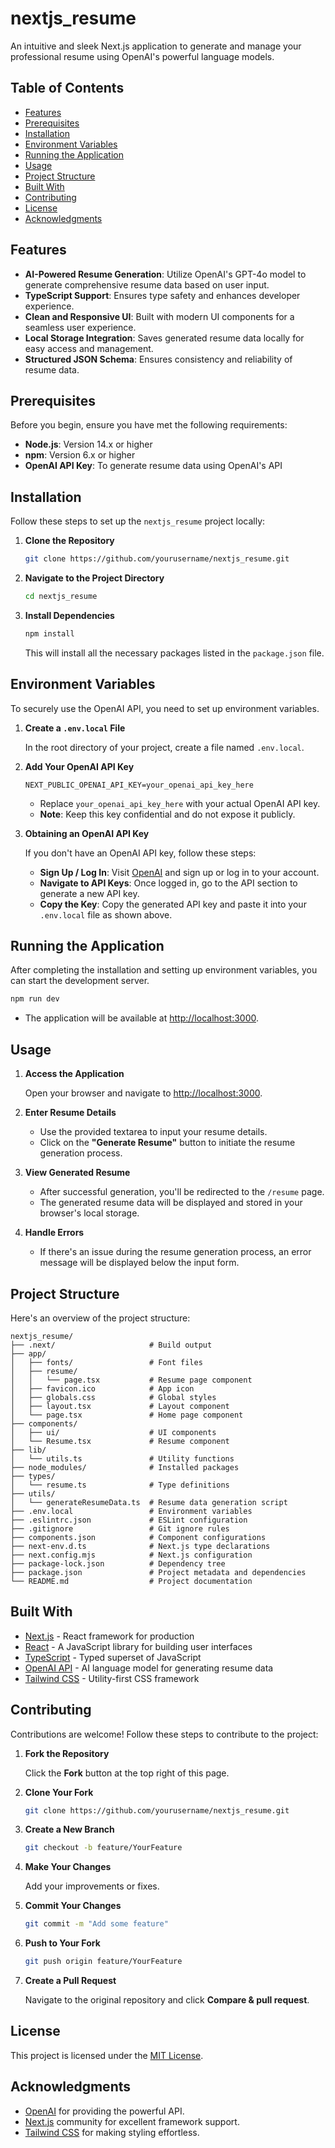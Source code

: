 # nextjs_resume

An intuitive and sleek Next.js application to generate and manage your professional resume using OpenAI's powerful language models.

## Table of Contents

- [Features](#features)
- [Prerequisites](#prerequisites)
- [Installation](#installation)
- [Environment Variables](#environment-variables)
- [Running the Application](#running-the-application)
- [Usage](#usage)
- [Project Structure](#project-structure)
- [Built With](#built-with)
- [Contributing](#contributing)
- [License](#license)
- [Acknowledgments](#acknowledgments)

## Features

- **AI-Powered Resume Generation**: Utilize OpenAI's GPT-4o model to generate comprehensive resume data based on user input.
- **TypeScript Support**: Ensures type safety and enhances developer experience.
- **Clean and Responsive UI**: Built with modern UI components for a seamless user experience.
- **Local Storage Integration**: Saves generated resume data locally for easy access and management.
- **Structured JSON Schema**: Ensures consistency and reliability of resume data.

## Prerequisites

Before you begin, ensure you have met the following requirements:

- **Node.js**: Version 14.x or higher
- **npm**: Version 6.x or higher
- **OpenAI API Key**: To generate resume data using OpenAI's API

## Installation

Follow these steps to set up the `nextjs_resume` project locally:

1. **Clone the Repository**

   ```bash
   git clone https://github.com/yourusername/nextjs_resume.git
   ```

2. **Navigate to the Project Directory**

   ```bash
   cd nextjs_resume
   ```

3. **Install Dependencies**

   ```bash
   npm install
   ```

   This will install all the necessary packages listed in the `package.json` file.

## Environment Variables

To securely use the OpenAI API, you need to set up environment variables.

1. **Create a `.env.local` File**

   In the root directory of your project, create a file named `.env.local`.

2. **Add Your OpenAI API Key**

   ```env
   NEXT_PUBLIC_OPENAI_API_KEY=your_openai_api_key_here
   ```

   - Replace `your_openai_api_key_here` with your actual OpenAI API key.
   - **Note**: Keep this key confidential and do not expose it publicly.

3. **Obtaining an OpenAI API Key**

   If you don't have an OpenAI API key, follow these steps:

   - **Sign Up / Log In**: Visit [OpenAI](https://beta.openai.com/signup/) and sign up or log in to your account.
   - **Navigate to API Keys**: Once logged in, go to the API section to generate a new API key.
   - **Copy the Key**: Copy the generated API key and paste it into your `.env.local` file as shown above.

## Running the Application

After completing the installation and setting up environment variables, you can start the development server.

```bash
npm run dev
```

- The application will be available at [http://localhost:3000](http://localhost:3000).

## Usage

1. **Access the Application**

   Open your browser and navigate to [http://localhost:3000](http://localhost:3000).

2. **Enter Resume Details**

   - Use the provided textarea to input your resume details.
   - Click on the **"Generate Resume"** button to initiate the resume generation process.

3. **View Generated Resume**

   - After successful generation, you'll be redirected to the `/resume` page.
   - The generated resume data will be displayed and stored in your browser's local storage.

4. **Handle Errors**

   - If there's an issue during the resume generation process, an error message will be displayed below the input form.

## Project Structure

Here's an overview of the project structure:

```
nextjs_resume/
├── .next/                     # Build output
├── app/
│   ├── fonts/                 # Font files
│   ├── resume/
│   │   └── page.tsx           # Resume page component
│   ├── favicon.ico            # App icon
│   ├── globals.css            # Global styles
│   ├── layout.tsx             # Layout component
│   └── page.tsx               # Home page component
├── components/
│   ├── ui/                    # UI components
│   └── Resume.tsx             # Resume component
├── lib/
│   └── utils.ts               # Utility functions
├── node_modules/              # Installed packages
├── types/
│   └── resume.ts              # Type definitions
├── utils/
│   └── generateResumeData.ts  # Resume data generation script
├── .env.local                 # Environment variables
├── .eslintrc.json             # ESLint configuration
├── .gitignore                 # Git ignore rules
├── components.json            # Component configurations
├── next-env.d.ts              # Next.js type declarations
├── next.config.mjs            # Next.js configuration
├── package-lock.json          # Dependency tree
├── package.json               # Project metadata and dependencies
└── README.md                  # Project documentation
```

## Built With

- [Next.js](https://nextjs.org/) - React framework for production
- [React](https://reactjs.org/) - A JavaScript library for building user interfaces
- [TypeScript](https://www.typescriptlang.org/) - Typed superset of JavaScript
- [OpenAI API](https://beta.openai.com/) - AI language model for generating resume data
- [Tailwind CSS](https://tailwindcss.com/) - Utility-first CSS framework

## Contributing

Contributions are welcome! Follow these steps to contribute to the project:

1. **Fork the Repository**

   Click the **Fork** button at the top right of this page.

2. **Clone Your Fork**

   ```bash
   git clone https://github.com/yourusername/nextjs_resume.git
   ```

3. **Create a New Branch**

   ```bash
   git checkout -b feature/YourFeature
   ```

4. **Make Your Changes**

   Add your improvements or fixes.

5. **Commit Your Changes**

   ```bash
   git commit -m "Add some feature"
   ```

6. **Push to Your Fork**

   ```bash
   git push origin feature/YourFeature
   ```

7. **Create a Pull Request**

   Navigate to the original repository and click **Compare & pull request**.

## License

This project is licensed under the [MIT License](LICENSE).

## Acknowledgments

- [OpenAI](https://openai.com/) for providing the powerful API.
- [Next.js](https://nextjs.org/) community for excellent framework support.
- [Tailwind CSS](https://tailwindcss.com/) for making styling effortless.
